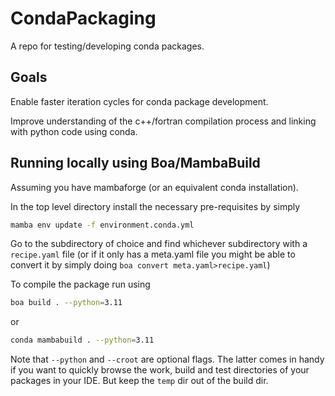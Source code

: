 # CondaPackaging

A repo for testing/developing conda packages.

## Goals
Enable faster iteration cycles for conda package development. 

Improve understanding of the c++/fortran compilation process and linking with python code using conda.

## Running locally using Boa/MambaBuild

Assuming you have mambaforge (or an equivalent conda installation).

In the top level directory install the necessary pre-requisites by simply

```bash
mamba env update -f environment.conda.yml
```

Go to the subdirectory of choice and find whichever subdirectory with a `recipe.yaml` file 
(or if it only has a meta.yaml file you might be able to convert it by simply doing `boa convert meta.yaml>recipe.yaml`)

To compile the package run using

```bash
boa build . --python=3.11
```

or

```bash
conda mambabuild . --python=3.11
```

Note that `--python` and `--croot` are optional flags. The latter comes in handy if you want to quickly browse the
work, build and test directories of your packages in your IDE. But keep the `temp` dir out of the build dir. 
